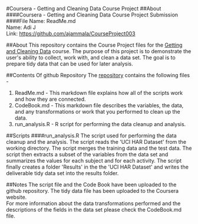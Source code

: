#Coursera - Getting and Cleaning Data Course Project
##About
####Coursera - Getting and Cleaning Data Course Project Submission <br />
####File Name: ReadMe.md <br />
Name: Adi J <br />
Link: <https://github.com/ajammala/CourseProject003> <br />

##About
This repository contains the Course Project files for the [Getting and Cleaning Data](https://class.coursera.org/getdata-003/ ) course. The purpose of this project is to demonstrate the user's ability to collect, work with, and clean a data set. The goal is to prepare tidy data that can be used for later analysis.

##Contents Of github Repository
The [repository](https://github.com/ajammala/CourseProject003) contains the following files - <br />
1. ReadMe.md - This markdown file explains how all of the scripts work and how they are connected. <br />
2. CodeBook.md - This markdown file describes the variables, the data, and any transformations or work that you performed to clean up the data.<br />
3. run_analysis.R - R script for performing the data cleanup and analysis.<br />

##Scripts
####run_analysis.R
The script used for performing the data cleanup and the analysis. The script reads the 'UCI HAR Dataset' from the working directory. The script merges the training data and the test data. The script then extracts a subset of the variables from the data set and summarizes the values for each subject and for each activity. The script finally creates a folder 'Results' in the the 'UCI HAR Dataset' and writes the deliverable tidy data set into the results folder.


##Notes
The script file and the Code Book have been uploaded to the github repository. The tidy data file has been uploaded to the Coursera website. <br />
For more information about the data transformations performed and the descriptions of the fields in the data set please check the CodeBook.md file. 
